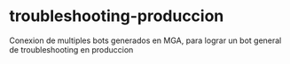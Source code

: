 # troubleshooting-produccion
Conexion de multiples bots generados en MGA, para lograr un bot general de troubleshooting en produccion
